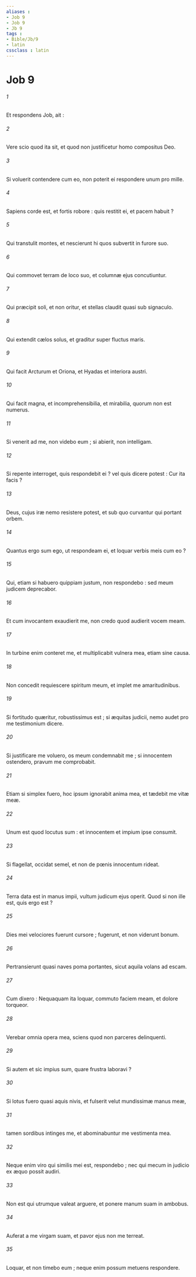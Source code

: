 ```yaml
---
aliases : 
- Job 9
- Job 9
- Jb 9
tags : 
- Bible/Jb/9
- latin
cssclass : latin
---
```


# Job 9

###### 1
Et respondens Job, ait :
###### 2
Vere scio quod ita sit, et quod non justificetur homo compositus Deo.
###### 3
Si voluerit contendere cum eo, non poterit ei respondere unum pro mille.
###### 4
Sapiens corde est, et fortis robore : quis restitit ei, et pacem habuit ?
###### 5
Qui transtulit montes, et nescierunt hi quos subvertit in furore suo.
###### 6
Qui commovet terram de loco suo, et columnæ ejus concutiuntur.
###### 7
Qui præcipit soli, et non oritur, et stellas claudit quasi sub signaculo.
###### 8
Qui extendit cælos solus, et graditur super fluctus maris.
###### 9
Qui facit Arcturum et Oriona, et Hyadas et interiora austri.
###### 10
Qui facit magna, et incomprehensibilia, et mirabilia, quorum non est numerus.
###### 11
Si venerit ad me, non videbo eum ; si abierit, non intelligam.
###### 12
Si repente interroget, quis respondebit ei ? vel quis dicere potest : Cur ita facis ?
###### 13
Deus, cujus iræ nemo resistere potest, et sub quo curvantur qui portant orbem.
###### 14
Quantus ergo sum ego, ut respondeam ei, et loquar verbis meis cum eo ?
###### 15
Qui, etiam si habuero quippiam justum, non respondebo : sed meum judicem deprecabor.
###### 16
Et cum invocantem exaudierit me, non credo quod audierit vocem meam.
###### 17
In turbine enim conteret me, et multiplicabit vulnera mea, etiam sine causa.
###### 18
Non concedit requiescere spiritum meum, et implet me amaritudinibus.
###### 19
Si fortitudo quæritur, robustissimus est ; si æquitas judicii, nemo audet pro me testimonium dicere.
###### 20
Si justificare me voluero, os meum condemnabit me ; si innocentem ostendero, pravum me comprobabit.
###### 21
Etiam si simplex fuero, hoc ipsum ignorabit anima mea, et tædebit me vitæ meæ.
###### 22
Unum est quod locutus sum : et innocentem et impium ipse consumit.
###### 23
Si flagellat, occidat semel, et non de pœnis innocentum rideat.
###### 24
Terra data est in manus impii, vultum judicum ejus operit. Quod si non ille est, quis ergo est ?
###### 25
Dies mei velociores fuerunt cursore ; fugerunt, et non viderunt bonum.
###### 26
Pertransierunt quasi naves poma portantes, sicut aquila volans ad escam.
###### 27
Cum dixero : Nequaquam ita loquar, commuto faciem meam, et dolore torqueor.
###### 28
Verebar omnia opera mea, sciens quod non parceres delinquenti.
###### 29
Si autem et sic impius sum, quare frustra laboravi ?
###### 30
Si lotus fuero quasi aquis nivis, et fulserit velut mundissimæ manus meæ,
###### 31
tamen sordibus intinges me, et abominabuntur me vestimenta mea.
###### 32
Neque enim viro qui similis mei est, respondebo ; nec qui mecum in judicio ex æquo possit audiri.
###### 33
Non est qui utrumque valeat arguere, et ponere manum suam in ambobus.
###### 34
Auferat a me virgam suam, et pavor ejus non me terreat.
###### 35
Loquar, et non timebo eum ; neque enim possum metuens respondere.
